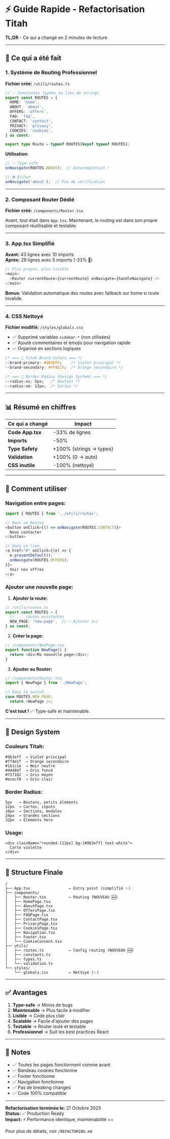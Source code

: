 # ⚡ Guide Rapide - Refactorisation Titah

**TL;DR** - Ce qui a changé en 2 minutes de lecture

---

## 🎯 Ce qui a été fait

### **1. Système de Routing Professionnel**

**Fichier créé:** `/utils/routes.ts`

```typescript
// ✅ Constantes typées au lieu de strings
export const ROUTES = {
  HOME: 'home',
  ABOUT: 'about',
  OFFERS: 'offers',
  FAQ: 'faq',
  CONTACT: 'contact',
  PRIVACY: 'privacy',
  COOKIES: 'cookies',
} as const;

export type Route = typeof ROUTES[keyof typeof ROUTES];
```

**Utilisation:**
```typescript
// ✅ Type-safe
onNavigate(ROUTES.ABOUT);  // Autocomplétion !

// ❌ Éviter
onNavigate('about');  // Pas de vérification
```

---

### **2. Composant Router Dédié**

**Fichier créé:** `/components/Router.tsx`

Avant, tout était dans `App.tsx`. Maintenant, le routing est dans son propre composant réutilisable et testable.

---

### **3. App.tsx Simplifié**

**Avant:** 43 lignes avec 10 imports  
**Après:** 29 lignes avec 5 imports (-33% 🎯)

```typescript
// Plus propre, plus lisible
<main>
  <Router currentRoute={currentRoute} onNavigate={handleNavigate} />
</main>
```

**Bonus:** Validation automatique des routes avec fallback sur home si route invalide.

---

### **4. CSS Nettoyé**

**Fichier modifié:** `/styles/globals.css`

- ✅ Supprimé variables `sidebar-*` (non utilisées)
- ✅ Ajouté commentaires et émojis pour navigation rapide
- ✅ Organisé en sections logiques

```css
/* === 🎨 Titah Brand Colors === */
--brand-primary: #9B3EFF;    /* Violet principal */
--brand-secondary: #FF4E1F;  /* Orange secondaire */

/* === 📐 Border Radius (Design System) === */
--radius-xs: 5px;   /* Boutons */
--radius-sm: 12px;  /* Cartes */
```

---

## 📊 Résumé en chiffres

| Ce qui a changé | Impact |
|----------------|--------|
| **Code App.tsx** | -33% de lignes |
| **Imports** | -50% |
| **Type Safety** | +100% (strings → types) |
| **Validation** | +100% (0 → auto) |
| **CSS inutile** | -100% (nettoyé) |

---

## 🚀 Comment utiliser

### **Navigation entre pages:**

```typescript
import { ROUTES } from '../utils/routes';

// Dans un bouton
<button onClick={() => onNavigate(ROUTES.CONTACT)}>
  Nous contacter
</button>

// Dans un lien
<a href="#" onClick={(e) => {
  e.preventDefault();
  onNavigate(ROUTES.OFFERS);
}}>
  Voir nos offres
</a>
```

### **Ajouter une nouvelle page:**

1. **Ajouter la route:**
```typescript
// /utils/routes.ts
export const ROUTES = {
  // ... routes existantes
  NEW_PAGE: 'new-page',  // ← Ajouter ici
} as const;
```

2. **Créer la page:**
```typescript
// /components/NewPage.tsx
export function NewPage() {
  return <div>Ma nouvelle page</div>;
}
```

3. **Ajouter au Router:**
```typescript
// /components/Router.tsx
import { NewPage } from './NewPage';

// Dans le switch
case ROUTES.NEW_PAGE:
  return <NewPage />;
```

**C'est tout !** ✅ Type-safe et maintenable.

---

## 🎨 Design System

### **Couleurs Titah:**
```tsx
#9b3eff  → Violet principal
#ff4e1f  → Orange secondaire
#1b1c1e  → Noir neutre
#44484f  → Gris foncé
#717182  → Gris moyen
#ececf0  → Gris clair
```

### **Border Radius:**
```tsx
5px   → Boutons, petits éléments
12px  → Cartes, inputs
16px  → Sections, modales
24px  → Grandes sections
32px  → Éléments hero
```

### **Usage:**
```tsx
<div className="rounded-[12px] bg-[#9b3eff] text-white">
  Carte violette
</div>
```

---

## 📁 Structure Finale

```
/
├── App.tsx                 ← Entry point (simplifié ✨)
├── components/
│   ├── Router.tsx          ← Routing (NOUVEAU 🆕)
│   ├── HomePage.tsx
│   ├── AboutPage.tsx
│   ├── OffersPage.tsx
│   ├── FAQPage.tsx
│   ├── ContactPage.tsx
│   ├── PrivacyPage.tsx
│   ├── CookiesPage.tsx
│   ├── Navigation.tsx
│   ├── Footer.tsx
│   └── CookieConsent.tsx
├── utils/
│   ├── routes.ts           ← Config routing (NOUVEAU 🆕)
│   ├── constants.ts
│   ├── types.ts
│   └── validation.ts
└── styles/
    └── globals.css         ← Nettoyé (✨)
```

---

## ✅ Avantages

1. **Type-safe** → Moins de bugs
2. **Maintenable** → Plus facile à modifier
3. **Lisible** → Code plus clair
4. **Scalable** → Facile d'ajouter des pages
5. **Testable** → Router isolé et testable
6. **Professionnel** → Suit les best practices React

---

## 📝 Notes

- ✅ Toutes les pages fonctionnent comme avant
- ✅ Bandeau cookies fonctionne
- ✅ Footer fonctionne
- ✅ Navigation fonctionne
- ✅ Pas de breaking changes
- ✅ Code 100% compatible

---

**Refactorisation terminée le:** 21 Octobre 2025  
**Status:** ✅ Production Ready  
**Impact:** ⚡ Performance identique, maintenabilité ++

Pour plus de détails, voir `/REFACTORING.md`

